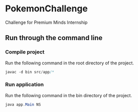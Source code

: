 # PokemonChallenge

Challenge for Premium Minds Internship

## Run through the command line

### Compile project

Run the following command in the root directory of the project.

```java
javac -d bin src/app/*
```

### Run application

Run the following command in the bin directory of the project.

```java
java app.Main NS
```
